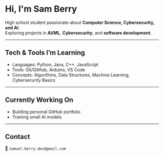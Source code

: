 # Hi, I'm Sam Berry  

High school student passionate about **Computer Science, Cybersecurity, and AI**.   
Exploring projects in **AI/ML**, **Cybersecurity**, and **software development**.  

---

## Tech & Tools I’m Learning
- Languages: Python, Java, C++, JavaScript  
- Tools: Git/GitHub, Arduino, VS Code  
- Concepts: Algorithms, Data Structures, Machine Learning, Cybersecurity Basics  

---

## Currently Working On
- Building personal GitHub portfolio  
- Training small AI models  

---

##  Contact
📧 `samuel.berry.dev@gmail.com`  
